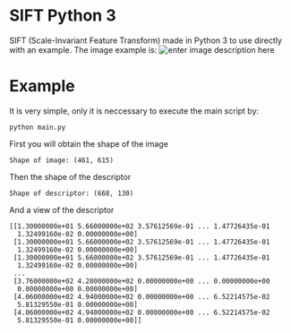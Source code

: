 # SIFT Python 3

SIFT (Scale-Invariant Feature Transform) made in Python 3 to use directly with an example.
The image example is:
![enter image description here](https://www.publicdomainpictures.net/pictures/280000/nahled/adult-giraffe-animal.jpg)


# Example

It is very simple, only it is neccessary to execute the main script by:

    python main.py

First you will obtain the shape of the image

    Shape of image: (461, 615)

Then the shape of the descriptor

    Shape of descriptor: (668, 130)

And a view of the descriptor

    [[1.30000000e+01 5.66000000e+02 3.57612569e-01 ... 1.47726435e-01
      1.32499160e-02 0.00000000e+00]
     [1.30000000e+01 5.66000000e+02 3.57612569e-01 ... 1.47726435e-01
      1.32499160e-02 0.00000000e+00]
     [1.30000000e+01 5.66000000e+02 3.57612569e-01 ... 1.47726435e-01
      1.32499160e-02 0.00000000e+00]
     ...
     [3.76000000e+02 4.28000000e+02 0.00000000e+00 ... 0.00000000e+00
      0.00000000e+00 0.00000000e+00]
     [4.06000000e+02 4.94000000e+02 0.00000000e+00 ... 6.52214575e-02
      5.81329550e-01 0.00000000e+00]
     [4.06000000e+02 4.94000000e+02 0.00000000e+00 ... 6.52214575e-02
      5.81329550e-01 0.00000000e+00]]
